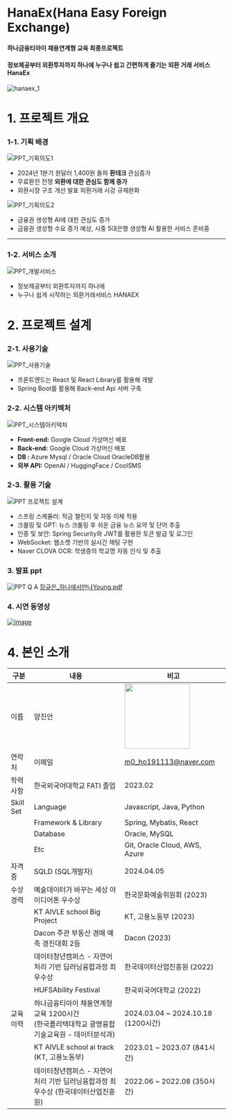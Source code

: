 # HanaEx(Hana Easy Foreign Exchange)
#### 하나금융티아이 채용연계형 교육 최종프로젝트
#### 정보제공부터 외환투자까지 하나에 누구나 쉽고 간편하게 즐기는 외환 거래 서비스 HanaEx
![hanaex_1](https://github.com/user-attachments/assets/19253dcd-65ea-4431-8b49-a2b6a10c649a)

# 1. 프로젝트 개요
### 1-1. 기획 배경
![PPT_기획의도1](https://github.com/user-attachments/assets/803239ba-c3c8-4b7b-a9a3-e230d8ed633f)
- 2024년 1분기 원달러 1,400원 돌파 <b>환테크</b> 관심증가
- 무료환전 전쟁 <b>외환에 대한 관심도 함께 증가</b>
- 외환시장 구조 개선 발표 외환거래 시강 규제완화

  
![PPT_기획의도2](https://github.com/user-attachments/assets/c52e14fa-7df5-4289-96f7-116b08f25bd7)
- 금융권 생성형 AI에 대한 관심도 증가
- 금융권 생성형 수요 증가 예상, 시중 5대은행 생성형 AI 활용한 서비스 준비중

---
### 1-2. 서비스 소개
![PPT_개발서비스](https://github.com/user-attachments/assets/a6162e8b-d096-4809-997f-170e91fefc4d)
- 정보제공부터 외환투자까지 하나에
- 누구나 쉽게 시작하는 외환거래서비스 HANAEX

# 2. 프로젝트 설계
### 2-1. 사용기술
![PPT_사용기술](https://github.com/user-attachments/assets/e047423a-ff54-4672-a71f-2601d977831f)
- 프론트엔드는 React 및 React Library를 활용해 개발
- Spring Boot를 활용해 Back-end Api 서버 구축

### 2-2. 시스템 아키텍처
![PPT_시스템아키텍처](https://github.com/user-attachments/assets/cf227ce2-9f52-45a8-be04-43a6382edc5e)
- <b>Front-end:</b> Google Cloud 가상머신 배포 
- <b>Back-end:</b> Google Cloud 가상머신 배포
- <b>DB :</b> Azure Mysql / Oracle Cloud OracleDB활용
- <b>외부 API:</b> OpenAI / HuggingFace / CoolSMS

### 2-3. 활용 기술
![PPT 프로젝트 설계](https://github.com/user-attachments/assets/64c03468-926c-43d6-b09a-164566d80374)
- 스프링 스케쥴러: 적금 챌린지 및 자동 이체 적용
- 크롤링 및 GPT: 뉴스 크롤링 후 쉬운 금융 뉴스 요약 및 단어 추출
- 인증 및 보안: Spring Security와 JWT를 활용한 토큰 발급 및 로그인
- WebSocket: 웹소켓 기반의 실시간 채팅 구현
- Naver CLOVA OCR: 학생증의 학교명 자동 인식 및 추출

### 3. 발표 ppt
![PPT Q A](https://github.com/user-attachments/assets/014044bc-5f72-4ed1-b84c-e10802059f8c)
[장규은_하나에서만나Young.pdf](https://github.com/user-attachments/files/17272034/_.Young.pdf)

### 4. 시연 동영상
<a href="">![image](https://github.com/user-attachments/assets/faf51107-1a56-40a9-9449-b77e983a6738)</a><br/>

# 4. 본인 소개
| 구분           | 내용                       | 비고                                       |
| -------------- | -------------------------- | ------------------------------------------ |
| 이름           | 양진안                      | <img src="https://github.com/user-attachments/assets/df7f473a-ee6d-4f00-a780-c83ec3d183c6" width="150"> |
| 연락처         | 이메일                       | m0_ho191113@naver.com                   |
| 학력 사항      | 한국외국어대학교 FATI 졸업 | 2023.02                                 |
| Skill Set      | Language                    | Javascript, Java, Python                |
|                | Framework & Library         | Spring, Mybatis, React                     |
|                | Database                    | Oracle, MySQL                              |
|                | Etc                         | Git, Oracle Cloud, AWS, Azure              |
| 자격증         | SQLD (SQL개발자)             | 2024.04.05  |
| 수상경력       | 예술데이터가 바꾸는 세상 아이디어톤 우수상                       | 한국문화예술위원회 (2023) |
|               | KT AIVLE school Big Project                                | KT, 고용노둥부 (2023) |
|              |Dacon 주관 부동산 경매 예측 경진대회 2등   | Dacon (2023) | 
|              | 데이터청년캠퍼스 - 자연어처리 기반 딥러닝융합과정 최우수상       | 한국데이터산업진흥원 (2022) |
|              | HUFSAbility Festival | 한국외국어대학교 (2022) |
| 교육이력       | 하나금융티아이 채용연계형 교육 1200시간<br/>(한국폴리텍대학교 광명융합기술교육원 - 데이터분석과) | 2024.03.04 ~ 2024.10.18 (1200시간) |
|              | KT AIVLE school ai track (KT, 고용노동부)| 2023.01 ~ 2023.07 (841시간) |
|              | 데이터청년캠퍼스 - 자연어처리 기반 딥러닝융합과정 최우수상 (한국데이터산업진흥원)| 2022.06 ~ 2022.08 (350시간) |
